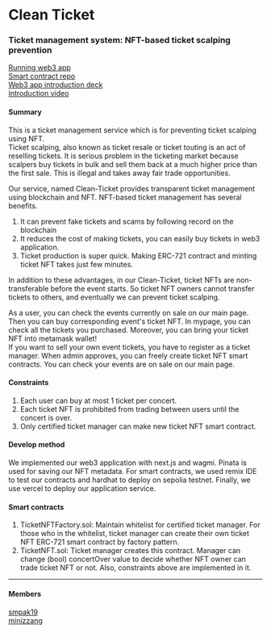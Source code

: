 # Clean Ticket

### Ticket management system: NFT-based ticket scalping prevention

[Running web3 app](https://clean-ticket.vercel.app/home)  
[Smart contract repo](https://github.com/smpak19/ticketSol)  
[Web3 app introduction deck](https://docs.google.com/presentation/d/1OISebtSV02cGT3GdyFmu-GYvJADUHCDoND26duzyCek/edit#slide=id.p1)  
[Introduction video](https://www.youtube.com/watch?v=afgssd4G2Yw&feature=youtu.be)  


#### Summary
This is a ticket management service which is for preventing ticket scalping using NFT.  
Ticket scalping, also known as ticket resale or ticket touting is an act of reselling tickets. It is serious problem in the ticketing market because scalpers buy tickets in bulk and sell them back at a much higher price than the first sale. This is illegal and takes away fair trade opportunities.

Our service, named Clean-Ticket provides transparent ticket management using blockchain and NFT. NFT-based ticket management has several benefits.

1. It can prevent fake tickets and scams by following record on the blockchain
2. It reduces the cost of making tickets, you can easily buy tickets in web3 application.
3. Ticket production is super quick. Making ERC-721 contract and minting ticket NFT takes just few minutes.

In addition to these advantages, in our Clean-Ticket, ticket NFTs are non-transferable before the event starts. So ticket NFT owners cannot transfer tickets to others, and eventually we can prevent ticket scalping.

As a user, you can check the events currently on sale on our main page. Then you can buy corresponding event's ticket NFT. In mypage, you can check all the tickets you purchased. Moreover, you can bring your ticket NFT into metamask wallet!  
If you want to sell your own event tickets, you have to register as a ticket manager. When admin approves, you can freely create ticket NFT smart contracts. You can check your events are on sale on our main page.

#### Constraints
1. Each user can buy at most 1 ticket per concert.
2. Each ticket NFT is prohibited from trading between users until the concert is over.
3. Only certified ticket manager can make new ticket NFT smart contract.

#### Develop method
We implemented our web3 application with next.js and wagmi. Pinata is used for saving our NFT metadata. For smart contracts, we used remix IDE to test our contracts and hardhat to deploy on sepolia testnet. Finally, we use vercel to deploy our application service.

#### Smart contracts
1. TicketNFTFactory.sol: Maintain whitelist for certified ticket manager. For those who in the whitelist, ticket manager can create their own ticket NFT ERC-721 smart contract by factory pattern.
2. TicketNFT.sol: Ticket manager creates this contract. Manager can change (bool) concertOver value to decide whether NFT owner can trade ticket NFT or not. Also, constraints above are implemented in it.
---
#### Members
[smpak19](https://github.com/smpak19)  
[minizzang](https://github.com/minizzang)
